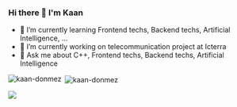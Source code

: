 ### Hi there 👋 I'm Kaan

- 🌱 I’m currently learning Frontend techs, Backend techs, Artificial Intelligence, ...
- 🔭 I’m currently working on telecommunication project at Icterra
- 💬 Ask me about C++, Frontend techs, Backend techs, Artificial Intelligence
<!--
**kaan-donmez/kaan-donmez** is a ✨ _special_ ✨ repository because its `README.md` (this file) appears on your GitHub profile.

Here are some ideas to get you started:

- 🔭 I’m currently working on ...
- 👯 I’m looking to collaborate on ...
- 🤔 I’m looking for help with ...
- 💬 Ask me about ...
- 📫 How to reach me: ...
- 😄 Pronouns: ...
- ⚡ Fun fact: ...
-->

<p><img align="left" src="https://github-readme-stats.vercel.app/api/top-langs?username=kaan-donmez&show_icons=true&locale=en&layout=compact" alt="kaan-donmez" /></p>

<p>&nbsp;<img align="center" src="https://github-readme-stats.vercel.app/api?username=kaan-donmez&show_icons=true&locale=en" alt="kaan-donmez" /></p>

![](https://komarev.com/ghpvc/?username=kaan-donmez&color=brightgreen)
